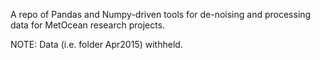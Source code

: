 A repo of Pandas and Numpy-driven tools for de-noising and processing data for MetOcean research projects.

NOTE: Data (i.e. folder Apr2015) withheld.